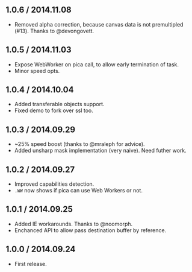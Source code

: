 1.0.6 / 2014.11.08
------------------

- Removed alpha correction, because canvas data is not premultipled (#13).
  Thanks to @devongovett.


1.0.5 / 2014.11.03
------------------

- Expose WebWorker on pica call, to allow early termination of task.
- Minor speed opts.


1.0.4 / 2014.10.04
------------------

- Added transferable objects support.
- Fixed demo to fork over ssl too.


1.0.3 / 2014.09.29
------------------

- ~25% speed boost (thanks to @mraleph for advice).
- Added unsharp mask implementation (very naive). Need futher work.


1.0.2 / 2014.09.27
------------------

- Improved capabilities detection.
- `.WW` now shows if pica can use Web Workers or not.


1.0.1 / 2014.09.25
------------------

- Added IE workarounds. Thanks to @noomorph.
- Enchanced API to allow pass destination buffer by reference.


1.0.0 / 2014.09.24
------------------

- First release.
